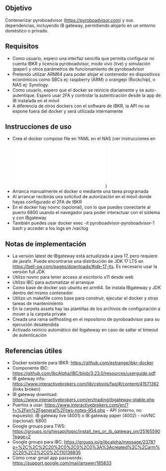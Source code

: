 ## Objetivo

Contenerizar pyroboadvisor (https://pyroboadvisor.com) y sus dependencias, incluyendo IB gateway, permitiendo alojarlo en un entorno doméstico o privado.

## Requisitos

- Como usuario, espero una interfaz sencilla que permita configurar mi cuenta IBKR y licencia pyroboadvisor, modo vivo (live) y simulación (paper) y otros parámetros de funcionamiento de pyroboadvisor
- Pretendo utilizar ARM64 para poder alojar el contenedor en dispositivos económicos como SBCs ej: raspberry (ARM) o orangepi (Rockchip), o NAS ej: Synology.
 - Como usuario, espero que el docker se reinicie diariamente y se auto-autentique. Espero usar 2FA y controlar la autenticación desde la app de IB instalada en el móvil
- A diferencia de otros dockers con el software de IBKR, la API no se expone fuera del docker y será utilizada internamente

## Instrucciones de uso
- Crea el docker compose file en YAML en el NAS (ver instrucciones en ![instrucciones openmediavault](openmediavault.md))
- Arranca manualmente el docker o mediante una tarea programada
- Al arrancar recibirás una solicitud de autorización en el móvil donde hayas configurado el 2FA de IBKR
- En el docker hay novnc (opcional), con lo que puedes conectarte al puerto 6800 usando el navegador para poder interactuar con el sistema y con IBgateway
- También puedes usar docker exec -it pyroboadvisor-pyroboadvisor-1 bash y acceder a los logs en /var/log

## Notas de implementación

- La versión latest de IBgateway está actualizada a java 17, pero requiere de javafx. Puede encontrarse una distribución de JDK 17 LTS en https://bell-sw.com/pages/downloads/#jdk-17-lts. Es necesario usar la versión full JDK
- Utilizo novnc para tener acceso al escritorio x11 desde web
- Utilizo IBC para automatizar el arranque
- Como base de docker uso ubuntu en arm64. Se instala IBgateway y JDK dentro del mismo contenedor
- Utilizo un makefile como base para construir, ejecutar el docker y otras tareas de mantenimiento
- En la carpeta assets hay las plantillas de los archivos de configuración a mover a la carpeta private
- Creada una rama selfhosting en el repositorio de pyroboadvisor para su ejecución desatendida
- Activado reinicio automático del ibgateway en caso de saltar el timeout de autenticación

## Referencias útiles

- Docker existente para IBKR: https://github.com/extrange/ibkr-docker
- Componente IBC: https://github.com/IbcAlpha/IBC/blob/3.23.0/resources/userguide.pdf
- IB gateway info: https://www.interactivebrokers.com/lib/cstools/faq/#/content/41571362 (links broken)
- IB gateway download: https://www.interactivebrokers.com/en/trading/ibgateway-stable.php
- Puertos a usar: https://www.interactivebrokers.com/en/?f=%2Fen%2Fgeneral%2Ftws-notes-954.php
		- API (interno, no expuesto): IB gateway live (4001) o IB gateway paper (4002)
		- noVNC (opcional): 6800
- Google groups para TWS: https://groups.io/g/twsapi/topic/install_tws_or_ib_gateway_on/25165590?page=2
- Google groups para IBC: https://groups.io/g/ibcalpha/message/2378?p=%2C%2C%2C20%2C0%2C0%2C0%3A%3Acreated%2C%2Carm%2C20%2C2%2C0%2C110136835
- Cómo crear gmail app passwords: https://support.google.com/mail/answer/185833